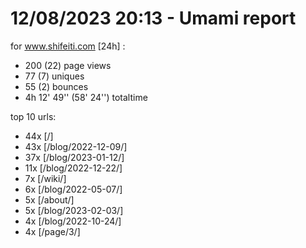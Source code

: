 # 12/08/2023 20:13 - Umami report
for www.shifeiti.com [24h] :

 - 200 (22) page views
 - 77 (7) uniques
 - 55 (2) bounces
 - 4h 12' 49'' (58' 24'') totaltime


top 10 urls:
 - 44x [/]
 - 43x [/blog/2022-12-09/]
 - 37x [/blog/2023-01-12/]
 - 11x [/blog/2022-12-22/]
 - 7x [/wiki/]
 - 6x [/blog/2022-05-07/]
 - 5x [/about/]
 - 5x [/blog/2023-02-03/]
 - 4x [/blog/2022-10-24/]
 - 4x [/page/3/]


